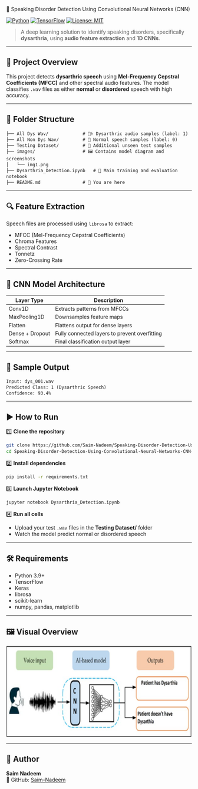 🧠 Speaking Disorder Detection Using Convolutional Neural Networks (CNN)

[![Python](https://img.shields.io/badge/Python-3.9+-blue.svg)](https://www.python.org/)
[![TensorFlow](https://img.shields.io/badge/Framework-TensorFlow-orange.svg)](https://www.tensorflow.org/)
[![License: MIT](https://img.shields.io/badge/License-MIT-green.svg)](LICENSE)

> A deep learning solution to identify speaking disorders, specifically **dysarthria**, using **audio feature extraction** and **1D CNNs**.

---

## 📌 Project Overview

This project detects **dysarthric speech** using **Mel-Frequency Cepstral Coefficients (MFCC)** and other spectral audio features. The model classifies `.wav` files as either **normal** or **disordered** speech with high accuracy.

---

## 📂 Folder Structure

```
├── All Dys Wav/             # 🧑‍⚕️ Dysarthric audio samples (label: 1)
├── All Non Dys Wav/         # 🙂 Normal speech samples (label: 0)
├── Testing Dataset/         # 🧪 Additional unseen test samples
├── images/                  # 🖼️ Contains model diagram and screenshots
│   └── img1.png
├── Dysarthria_Detection.ipynb   # 🧠 Main training and evaluation notebook
├── README.md                # 📘 You are here
```

---

## 🔍 Feature Extraction

Speech files are processed using `librosa` to extract:
- MFCC (Mel-Frequency Cepstral Coefficients)
- Chroma Features
- Spectral Contrast
- Tonnetz
- Zero-Crossing Rate

---

## 🧠 CNN Model Architecture

| Layer Type     | Description                                  |
|----------------|----------------------------------------------|
| Conv1D         | Extracts patterns from MFCCs                 |
| MaxPooling1D   | Downsamples feature maps                     |
| Flatten        | Flattens output for dense layers             |
| Dense + Dropout| Fully connected layers to prevent overfitting|
| Softmax        | Final classification output layer            |

---

## 🧪 Sample Output

```
Input: dys_001.wav
Predicted Class: 1 (Dysarthric Speech)
Confidence: 93.4%
```

---

## ▶️ How to Run

1️⃣ **Clone the repository**
```bash
git clone https://github.com/Saim-Nadeem/Speaking-Disorder-Detection-Using-Convolutional-Neural-Networks-CNN-.git
cd Speaking-Disorder-Detection-Using-Convolutional-Neural-Networks-CNN-
```

2️⃣ **Install dependencies**
```bash
pip install -r requirements.txt
```

3️⃣ **Launch Jupyter Notebook**
```bash
jupyter notebook Dysarthria_Detection.ipynb
```

4️⃣ **Run all cells**
- Upload your test `.wav` files in the **Testing Dataset/** folder
- Watch the model predict normal or disordered speech

---

## 🛠 Requirements

- Python 3.9+
- TensorFlow
- Keras
- librosa
- scikit-learn
- numpy, pandas, matplotlib

---

## 🖼 Visual Overview

![Model Visualization](images/img1.png)

---


## 👤 Author

**Saim Nadeem**  
🔗 GitHub: [Saim-Nadeem](https://github.com/Saim-Nadeem)
